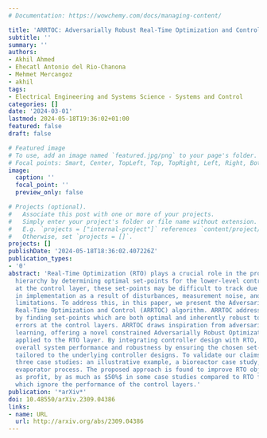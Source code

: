 ```yaml
---
# Documentation: https://wowchemy.com/docs/managing-content/

title: 'ARRTOC: Adversarially Robust Real-Time Optimization and Control'
subtitle: ''
summary: ''
authors:
- Akhil Ahmed
- Ehecatl Antonio del Rio-Chanona
- Mehmet Mercangoz
- akhil
tags:
- Electrical Engineering and Systems Science - Systems and Control
categories: []
date: '2024-03-01'
lastmod: 2024-05-18T19:36:02+01:00
featured: false
draft: false

# Featured image
# To use, add an image named `featured.jpg/png` to your page's folder.
# Focal points: Smart, Center, TopLeft, Top, TopRight, Left, Right, BottomLeft, Bottom, BottomRight.
image:
  caption: ''
  focal_point: ''
  preview_only: false

# Projects (optional).
#   Associate this post with one or more of your projects.
#   Simply enter your project's folder or file name without extension.
#   E.g. `projects = ["internal-project"]` references `content/project/deep-learning/index.md`.
#   Otherwise, set `projects = []`.
projects: []
publishDate: '2024-05-18T18:36:02.407226Z'
publication_types:
- '0'
abstract: 'Real-Time Optimization (RTO) plays a crucial role in the process operation
  hierarchy by determining optimal set-points for the lower-level controllers. However,
  at the control layer, these set-points may be difficult to track due to challenges
  in implementation as a result of disturbances, measurement noise, and actuator performance
  limitations. To address this, in this paper, we present the Adversarially Robust
  Real-Time Optimization and Control (ARRTOC) algorithm. ARRTOC addresses this issue
  by finding set-points which are both optimal and inherently robust to implementation
  errors at the control layers. ARRTOC draws inspiration from adversarial machine
  learning, offering a novel constrained Adversarially Robust Optimization (ARO) solution
  applied to the RTO layer. By integrating controller design with RTO, ARRTOC enhances
  overall system performance and robustness by ensuring the chosen set-points are
  tailored to the underlying controller designs. To validate our claims, we present
  three case studies: an illustrative example, a bioreactor case study, and a multi-loop
  evaporator process. The proposed approach is found to improve RTO objectives, such
  as profit, by as much as $50%$ in some case studies compared to RTO formulations
  which ignore the performance of the control layers.'
publication: '*arXiv*'
doi: 10.48550/arXiv.2309.04386
links:
- name: URL
  url: http://arxiv.org/abs/2309.04386
---
```

